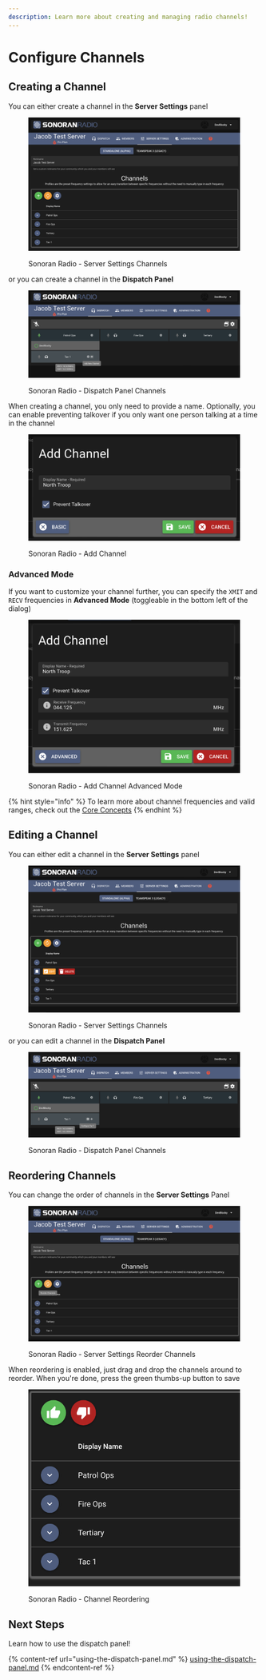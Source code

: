 ```yaml
---
description: Learn more about creating and managing radio channels!
---
```


# Configure Channels

## Creating a Channel

You can either create a channel in the **Server Settings** panel

<figure><img src="../../.gitbook/assets/image (4).png" alt=""><figcaption><p>Sonoran Radio - Server Settings Channels</p></figcaption></figure>

or you can create a channel in the **Dispatch Panel**

<figure><img src="../../.gitbook/assets/image (5).png" alt=""><figcaption><p>Sonoran Radio - Dispatch Panel Channels</p></figcaption></figure>

When creating a channel, you only need to provide a name. Optionally, you can enable preventing talkover if you only want one person talking at a time in the channel

<figure><img src="../../.gitbook/assets/image (6).png" alt=""><figcaption><p>Sonoran Radio - Add Channel</p></figcaption></figure>

### Advanced Mode

If you want to customize your channel further, you can specify the `XMIT` and `RECV` frequencies in **Advanced Mode** (toggleable in the bottom left of the dialog)

<figure><img src="../../.gitbook/assets/image (7).png" alt=""><figcaption><p>Sonoran Radio - Add Channel Advanced Mode</p></figcaption></figure>

{% hint style="info" %}
To learn more about channel frequencies and valid ranges, check out the [Core Concepts](../../tutorials/getting-started/core-concepts.md)
{% endhint %}

## Editing a Channel

You can either edit a channel in the **Server Settings** panel

<figure><img src="../../.gitbook/assets/image (10).png" alt=""><figcaption><p>Sonoran Radio - Server Settings Channels</p></figcaption></figure>

or you can edit a channel in the **Dispatch Panel**

<figure><img src="../../.gitbook/assets/image (8).png" alt=""><figcaption><p>Sonoran Radio - Dispatch Panel Channels</p></figcaption></figure>

## Reordering Channels

You can change the order of channels in the **Server Settings** Panel

<figure><img src="../../.gitbook/assets/image (11).png" alt=""><figcaption><p>Sonoran Radio - Server Settings Reorder Channels</p></figcaption></figure>

When reordering is enabled, just drag and drop the channels around to reorder. When you're done, press the green thumbs-up button to save

<figure><img src="../../.gitbook/assets/image (12).png" alt=""><figcaption><p>Sonoran Radio - Channel Reordering</p></figcaption></figure>

## Next Steps

Learn how to use the dispatch panel!

{% content-ref url="using-the-dispatch-panel.md" %}
[using-the-dispatch-panel.md](using-the-dispatch-panel.md)
{% endcontent-ref %}
